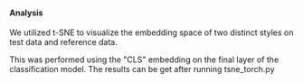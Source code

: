 #### Analysis

We utilized t-SNE to visualize the embedding space of two distinct styles on test data and
reference data. 

This was performed using the "CLS" embedding on the final layer of the classification model. The results can be get after running tsne_torch.py